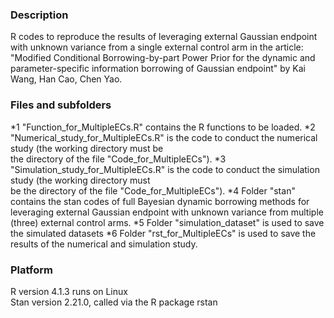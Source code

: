 ### Description
R codes to reproduce the results of leveraging external Gaussian endpoint with unknown variance from a single external control arm in the article: "Modified Conditional Borrowing-by-part Power Prior for the dynamic and parameter-specific information borrowing of Gaussian endpoint" by Kai Wang, Han Cao, Chen Yao. 


### Files and subfolders
*1  "Function_for_MultipleECs.R" contains the R functions to be loaded.
*2  "Numerical_study_for_MultipleECs.R" is the code to conduct the numerical study (the working directory must be       
    the directory of the file "Code_for_MultipleECs").
*3  "Simulation_study_for_MultipleECs.R" is the code to conduct the simulation study (the working directory must   
    be the directory of the file "Code_for_MultipleECs").
*4  Folder "stan" contains the stan codes of full Bayesian dynamic borrowing methods for leveraging external Gaussian endpoint 
      with unknown variance from multiple (three) external control arms.
*5  Folder "simulation_dataset" is used to save the simulated datasets
*6  Folder "rst_for_MultipleECs" is used to save the results of the numerical and simulation study.



### Platform
R version 4.1.3 runs on Linux  
Stan version 2.21.0, called via the R package rstan  

